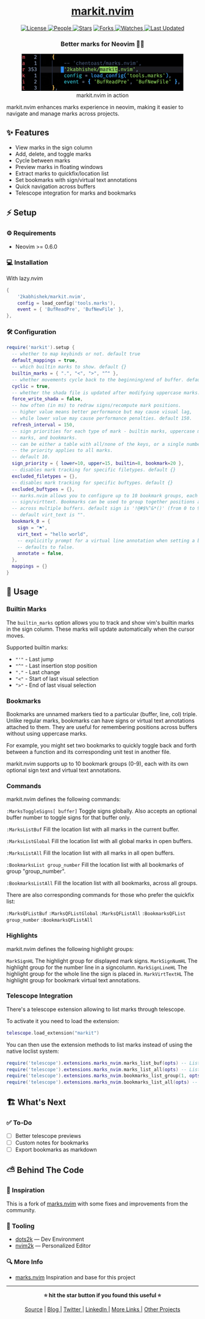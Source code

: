 <div align = "center">

<h1><a href="https://github.com/2kabhishek/markit.nvim">markit.nvim</a></h1>

<a href="https://github.com/2KAbhishek/markit.nvim/blob/main/LICENSE">
<img alt="License" src="https://img.shields.io/github/license/2kabhishek/markit.nvim?style=flat&color=eee&label="> </a>

<a href="https://github.com/2KAbhishek/markit.nvim/graphs/contributors">
<img alt="People" src="https://img.shields.io/github/contributors/2kabhishek/markit.nvim?style=flat&color=ffaaf2&label=People"> </a>

<a href="https://github.com/2KAbhishek/markit.nvim/stargazers">
<img alt="Stars" src="https://img.shields.io/github/stars/2kabhishek/markit.nvim?style=flat&color=98c379&label=Stars"></a>

<a href="https://github.com/2KAbhishek/markit.nvim/network/members">
<img alt="Forks" src="https://img.shields.io/github/forks/2kabhishek/markit.nvim?style=flat&color=66a8e0&label=Forks"> </a>

<a href="https://github.com/2KAbhishek/markit.nvim/watchers">
<img alt="Watches" src="https://img.shields.io/github/watchers/2kabhishek/markit.nvim?style=flat&color=f5d08b&label=Watches"> </a>

<a href="https://github.com/2KAbhishek/markit.nvim/pulse">
<img alt="Last Updated" src="https://img.shields.io/github/last-commit/2kabhishek/markit.nvim?style=flat&color=e06c75&label="> </a>

<h3>Better marks for Neovim 🏹📌</h3>

<figure>
  <img src="images/screenshot.png" alt="markit.nvim in action">
  <br/>
  <figcaption>markit.nvim in action</figcaption>
</figure>

</div>

markit.nvim enhances marks experience in neovim, making it easier to navigate and manage marks across projects.

## ✨ Features

- View marks in the sign column
- Add, delete, and toggle marks
- Cycle between marks
- Preview marks in floating windows
- Extract marks to quickfix/location list
- Set bookmarks with sign/virtual text annotations
- Quick navigation across buffers
- Telescope integration for marks and bookmarks

## ⚡ Setup

### ⚙️ Requirements

- Neovim >= 0.6.0

### 💻 Installation

With lazy.nvim

```lua
{
    '2kabhishek/markit.nvim',
    config = load_config('tools.marks'),
    event = { 'BufReadPre', 'BufNewFile' },
},
```

### 🛠️ Configuration

```lua
require('markit').setup {
  -- whether to map keybinds or not. default true
  default_mappings = true,
  -- which builtin marks to show. default {}
  builtin_marks = { ".", "<", ">", "^" },
  -- whether movements cycle back to the beginning/end of buffer. default true
  cyclic = true,
  -- whether the shada file is updated after modifying uppercase marks. default false
  force_write_shada = false,
  -- how often (in ms) to redraw signs/recompute mark positions. 
  -- higher value means better performance but may cause visual lag,
  -- while lower value may cause performance penalties. default 150.
  refresh_interval = 150,
  -- sign priorities for each type of mark - builtin marks, uppercase marks, lowercase
  -- marks, and bookmarks.
  -- can be either a table with all/none of the keys, or a single number, in which case
  -- the priority applies to all marks.
  -- default 10.
  sign_priority = { lower=10, upper=15, builtin=8, bookmark=20 },
  -- disables mark tracking for specific filetypes. default {}
  excluded_filetypes = {},
  -- disables mark tracking for specific buftypes. default {}
  excluded_buftypes = {},
  -- marks.nvim allows you to configure up to 10 bookmark groups, each with its own
  -- sign/virttext. Bookmarks can be used to group together positions and quickly move
  -- across multiple buffers. default sign is '!@#$%^&*()' (from 0 to 9), and
  -- default virt_text is "".
  bookmark_0 = {
    sign = "⚑",
    virt_text = "hello world",
    -- explicitly prompt for a virtual line annotation when setting a bookmark from this group.
    -- defaults to false.
    annotate = false,
  },
  mappings = {}
}
```

## 🚀 Usage

### Builtin Marks
The `builtin_marks` option allows you to track and show vim's builtin marks in the sign column. These marks will update automatically when the cursor moves.

Supported builtin marks:
- `"'"` - Last jump
- `"^"` - Last insertion stop position
- `"."` - Last change
- `"<"` - Start of last visual selection
- `">"` - End of last visual selection

### Bookmarks
Bookmarks are unnamed markers tied to a particular (buffer, line, col) triple. Unlike regular marks, bookmarks can have signs or virtual text annotations attached to them. They are useful for remembering positions across buffers without using uppercase marks.

For example, you might set two bookmarks to quickly toggle back and forth between a function and its corresponding unit test in another file.

markit.nvim supports up to 10 bookmark groups (0-9), each with its own optional sign text and virtual text annotations.

### Commands

markit.nvim defines the following commands:

`:MarksToggleSigns[ buffer]` Toggle signs globally. Also accepts an optional buffer number to toggle signs for that buffer only.

`:MarksListBuf` Fill the location list with all marks in the current buffer.

`:MarksListGlobal` Fill the location list with all global marks in open buffers.

`:MarksListAll` Fill the location list with all marks in all open buffers.

`:BookmarksList group_number` Fill the location list with all bookmarks of group "group_number".

`:BookmarksListAll` Fill the location list with all bookmarks, across all groups.

There are also corresponding commands for those who prefer the quickfix list:

`:MarksQFListBuf`
`:MarksQFListGlobal`
`:MarksQFListAll`
`:BookmarksQFList group_number`
`:BookmarksQFListAll`

### Highlights

markit.nvim defines the following highlight groups:

`MarkSignHL` The highlight group for displayed mark signs.
`MarkSignNumHL` The highlight group for the number line in a signcolumn.
`MarkSignLineHL` The highlight group for the whole line the sign is placed in.
`MarkVirtTextHL` The highlight group for bookmark virtual text annotations.

### Telescope Integration

There's a telescope extension allowing to list marks through telescope.

To activate it you need to load the extension:

```lua
telescope.load_extension("markit")
```

You can then use the extension methods to list marks instead of using the native loclist system:

```lua
require('telescope').extensions.marks_nvim.marks_list_buf(opts) -- List buffer marks
require('telescope').extensions.marks_nvim.marks_list_all(opts) -- List all marks
require('telescope').extensions.marks_nvim.bookmarks_list_group(1, opts) -- List a bookmark group marks
require('telescope').extensions.marks_nvim.bookmarks_list_all(opts) -- List all bookmarks marks
```

## 🏗️ What's Next

### ✅ To-Do

- [ ] Better telescope previews
- [ ] Custom notes for bookmarks
- [ ] Export bookmarks as markdown

## ⛅ Behind The Code

### 🌈 Inspiration

This is a fork of [marks.nvim](https://github.com/chentoast/marks.nvim) with some fixes and improvements from the community.

### 🧰 Tooling

- [dots2k](https://github.com/2kabhishek/dots2k) — Dev Environment
- [nvim2k](https://github.com/2kabhishek/nvim2k) — Personalized Editor

### 🔍 More Info

- [marks.nvim](https://github.com/chentoast/marks.nvim) Inspiration and base for this project

<hr>

<div align="center">

<strong>⭐ hit the star button if you found this useful ⭐</strong><br>

<a href="https://github.com/2KAbhishek/markit.nvim">Source</a>
| <a href="https://2kabhishek.github.io/blog" target="_blank">Blog </a>
| <a href="https://twitter.com/2kabhishek" target="_blank">Twitter </a>
| <a href="https://linkedin.com/in/2kabhishek" target="_blank">LinkedIn </a>
| <a href="https://2kabhishek.github.io/links" target="_blank">More Links </a>
| <a href="https://2kabhishek.github.io/projects" target="_blank">Other Projects </a>

</div>
